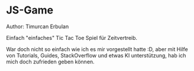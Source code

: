 # JS-Game
Author: Timurcan Erbulan

Einfach "einfaches" Tic Tac Toe Spiel für Zeitvertreib.

War doch nicht so einfach wie ich es mir vorgestellt hatte :D, aber mit Hilfe von Tutorials, Guides, StackOverflow und etwas KI unterstützung, hab ich mich doch zufrieden geben können.
